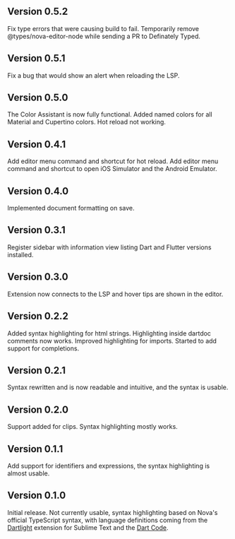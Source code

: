 ## Version 0.5.2

Fix type errors that were causing build to fail.
Temporarily remove @types/nova-editor-node while sending a PR to Definately Typed.

## Version 0.5.1

Fix a bug that would show an alert when reloading the LSP.

## Version 0.5.0

The Color Assistant is now fully functional.
Added named colors for all Material and Cupertino colors.
Hot reload not working.

## Version 0.4.1

Add editor menu command and shortcut for hot reload.
Add editor menu command and shortcut to open iOS Simulator and the Android Emulator.

## Version 0.4.0

Implemented document formatting on save.

## Version 0.3.1

Register sidebar with information view listing Dart and Flutter versions installed.

## Version 0.3.0

Extension now connects to the LSP and hover tips are shown in the editor.

## Version 0.2.2

Added syntax highlighting for html strings.
Highlighting inside dartdoc comments now works.
Improved highlighting for imports.
Started to add support for completions.

## Version 0.2.1

Syntax rewritten and is now readable and intuitive, and the syntax is usable.

## Version 0.2.0

Support added for clips. Syntax highlighting mostly works.

## Version 0.1.1

Add support for identifiers and expressions, the syntax highlighting is almost usable.

## Version 0.1.0

Initial release. Not currently usable, syntax highlighting based on Nova's official TypeScript syntax, with language definitions coming from the [Dartlight](https://github.com/elMuso/Dartlight) extension for Sublime Text and the [Dart Code](https://github.com/Dart-Code/Dart-Code).
